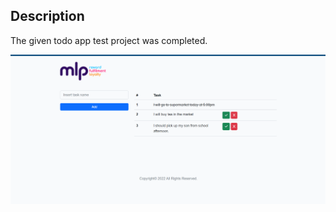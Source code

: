 ## Description

The given todo app test project was completed.

![Alt text](assets/completed_todo_app.png?raw=true "Title")
